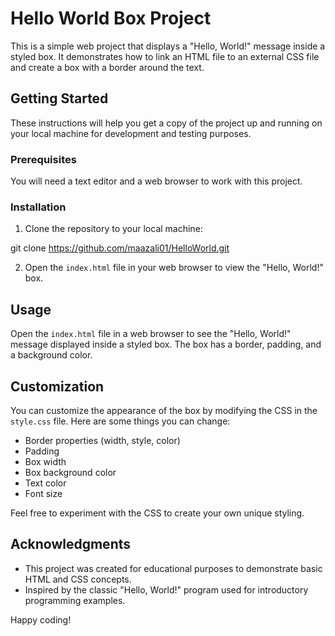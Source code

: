 # Hello World Box Project

This is a simple web project that displays a "Hello, World!" message inside a styled box. It demonstrates how to link an HTML file to an external CSS file and create a box with a border around the text.

## Getting Started

These instructions will help you get a copy of the project up and running on your local machine for development and testing purposes.

### Prerequisites

You will need a text editor and a web browser to work with this project.

### Installation

1. Clone the repository to your local machine:

git clone https://github.com/maazali01/HelloWorld.git

2. Open the `index.html` file in your web browser to view the "Hello, World!" box.

## Usage

Open the `index.html` file in a web browser to see the "Hello, World!" message displayed inside a styled box. The box has a border, padding, and a background color.

## Customization

You can customize the appearance of the box by modifying the CSS in the `style.css` file. Here are some things you can change:

- Border properties (width, style, color)
- Padding
- Box width
- Box background color
- Text color
- Font size

Feel free to experiment with the CSS to create your own unique styling.

## Acknowledgments

- This project was created for educational purposes to demonstrate basic HTML and CSS concepts.
- Inspired by the classic "Hello, World!" program used for introductory programming examples.

Happy coding!
